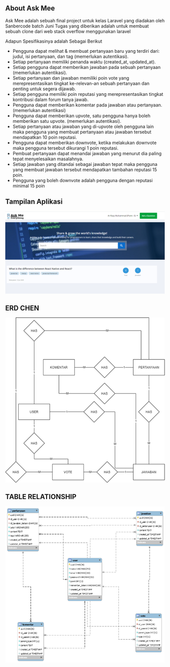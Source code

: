 ## About Ask Mee

Ask Mee adalah sebuah final project untuk kelas Laravel yang diadakan oleh Sanbercode batch Juni
Tugas yang diberikan adalah untuk membuat sebuah clone dari web stack overflow menggunakan laravel

Adapun Spesifikasinya adalah Sebagai Berikut
- Pengguna dapat melihat & membuat pertanyaan baru yang terdiri dari: judul, isi pertanyaan, dan tag (memerlukan autentikasi).
- Setiap pertanyaan memiliki penanda waktu (created_at, updated_at).
- Setiap pengguna dapat memberikan jawaban pada sebuah pertanyaan (memerlukan autentikasi).
- Setiap pertanyaan dan jawaban memiliki poin vote yang merepresentasikan tingkat ke-relevan-an sebuah pertanyaan dan penting untuk segera dijawab. 
- Setiap pengguna memiliki poin reputasi yang merepresentasikan tingkat kontribusi dalam forum tanya jawab. 
- Pengguna dapat memberikan komentar pada jawaban atau pertanyaan. (memerlukan autentikasi)
- Pengguna dapat memberikan upvote, satu pengguna hanya boleh memberikan satu upvote. (memerlukan autentikasi).
- Setiap pertanyaan atau jawaban yang di-upvote oleh pengguna lain maka pengguna yang membuat pertanyaan atau jawaban tersebut mendapatkan 10 poin reputasi. 
- Pengguna dapat memberikan downvote, ketika melakukan downvote maka pengguna tersebut dikurangi 1 poin reputasi. 
- Pembuat pertanyaan dapat menandai jawaban yang menurut dia paling tepat menyelesaikan masalahnya. 
- Setiap jawaban yang ditandai sebagai jawaban tepat maka pengguna yang membuat jawaban tersebut mendapatkan tambahan reputasi 15 poin.
- Pengguna yang boleh downvote adalah pengguna dengan reputasi minimal 15 poin

## Tampilan Aplikasi
![ERD CHEN](public/images/app.png)

## ERD CHEN
![ERD CHEN](public/images/erd-chen.png)

## TABLE RELATIONSHIP
![ERD CHEN](public/images/table_relation.png)